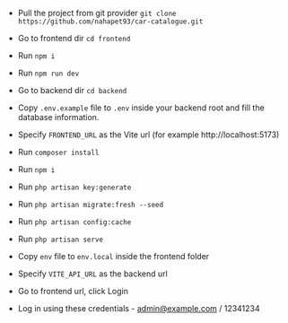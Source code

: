 - Pull the project from git provider `git clone https://github.com/nahapet93/car-catalogue.git`


- Go to frontend dir `cd frontend`
- Run `npm i`
- Run `npm run dev`


- Go to backend dir `cd backend`
- Copy `.env.example` file to `.env` inside your backend root and fill the database information.
- Specify `FRONTEND_URL` as the Vite url (for example http://localhost:5173)
- Run `composer install`
- Run `npm i`
- Run `php artisan key:generate`
- Run `php artisan migrate:fresh --seed`
- Run `php artisan config:cache`
- Run `php artisan serve`

- Copy `env` file to `env.local` inside the frontend folder
- Specify `VITE_API_URL` as the backend url

- Go to frontend url, click Login
- Log in using these credentials - admin@example.com / 12341234
